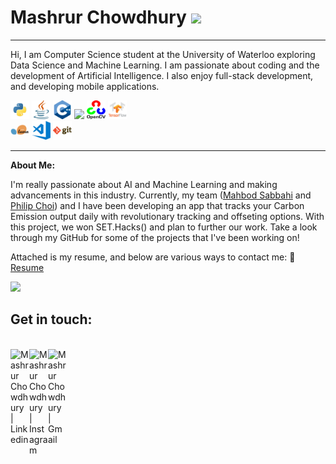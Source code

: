 # Mashrur Chowdhury&nbsp;<img src="https://s7.gifyu.com/images/giphyd453822f10cd1ba6.gif" width="30px"> 
---
Hi, I am Computer Science student at the University of Waterloo exploring Data Science and Machine Learning. I am passionate about coding and the development of Artificial Intelligence. I also enjoy full-stack development, and developing mobile applications.

<code><img height="30" src="https://raw.githubusercontent.com/github/explore/80688e429a7d4ef2fca1e82350fe8e3517d3494d/topics/python/python.png"></code> 
<code><img height="30" src="https://raw.githubusercontent.com/github/explore/80688e429a7d4ef2fca1e82350fe8e3517d3494d/topics/java/java.png"></code> 
<code><img height="30" src="https://raw.githubusercontent.com/github/explore/80688e429a7d4ef2fca1e82350fe8e3517d3494d/topics/cpp/cpp.png"></code> 
<code><img height="30" src="https://www.codemate.com/wp-content/uploads/2016/02/flutter-logo-round.png"></code> 
<code><img height="30" src="https://raw.githubusercontent.com/github/explore/80688e429a7d4ef2fca1e82350fe8e3517d3494d/topics/opencv/opencv.png"></code> 
<code><img height="30" src="https://raw.githubusercontent.com/github/explore/80688e429a7d4ef2fca1e82350fe8e3517d3494d/topics/tensorflow/tensorflow.png"> </code>
<code><img height="30" src="https://raw.githubusercontent.com/github/explore/80688e429a7d4ef2fca1e82350fe8e3517d3494d/topics/scikit-learn/scikit-learn.png"></code> 
<code><img height="30" src="https://raw.githubusercontent.com/github/explore/80688e429a7d4ef2fca1e82350fe8e3517d3494d/topics/visual-studio-code/visual-studio-code.png"></code>
<code><img height="30" src="https://raw.githubusercontent.com/github/explore/80688e429a7d4ef2fca1e82350fe8e3517d3494d/topics/git/git.png"></code> 

---

**About Me:**

I'm really passionate about AI and Machine Learning and making advancements in this industry. Currently, my team (<a href="https://github.com/dobham">Mahbod Sabbahi</a> and <a href="https://github.com/miphc42">Philip Choi</a>) and I have been developing an app that tracks your Carbon Emission output daily with revolutionary tracking and offseting options. With this project, we won SET.Hacks() and plan to further our work. Take a look through my GitHub for some of the projects that I've been working on!

Attached is my resume, and below are various ways to contact me:
📝[Resume](https://drive.google.com/file/d/17iVaL2ACm8TxjsRJPrcJczY32utRKhFF/view?usp=sharing)

![](https://github-readme-stats.vercel.app/api?username=MashyC&show_icons=true&title_color=fff&icon_color=79ff97&text_color=9f9f9f&bg_color=151515)

## Get in touch:
<br>

  <a href="https://www.linkedin.com/in/mashrurc">
    <img align="left" alt="Mashrur Chowdhury | Linkedin" width="30px" src="https://github.com/TheDudeThatCode/TheDudeThatCode/blob/master/Assets/Linkedin.svg" />
  </a>
  <a href="https://www.instagram.com/mashrur.c">
    <img align="left" alt="Mashrur Chowdhury | Instagram" width="30px" src="https://github.com/TheDudeThatCode/TheDudeThatCode/blob/master/Assets/Instagram.svg" />
  </a>
  <a href="mailto:mashrurc02@gmail.com">
    <img align="left" alt="Mashrur Chowdhury | Gmail" width="30px" src="https://github.com/TheDudeThatCode/TheDudeThatCode/blob/master/Assets/Gmail.svg" />
  </a>
